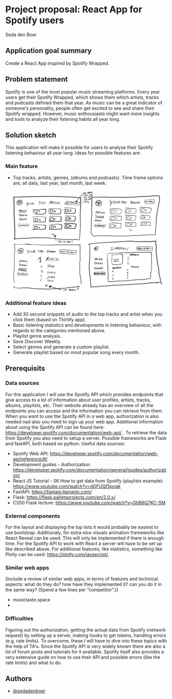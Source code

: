 

# Project proposal: React App for Spotify users
Seda den Boer

## Application goal summary
Create a React App inspired by Spotify Wrapped.

## Problem statement
Spotify is one of the most popular music streaming platforms. Every year users get their Spotify Wrapped, which shows them which artists, tracks and podcasts defined them that year. As music can be a great indicator of someone's personality, people often get excited to see and share their Spotify wrapped. However, music enthousiasts might want more insights and tools to analyze their listening habits all year long. 

## Solution sketch
This application will make it possible for users to analyze their Spotify listening behaviour all year long. Ideas for possible features are:

### Main feature
* Top tracks, artists, genres, (albums and podcasts). Time frame options are; all data, last year, last month, last week.

![App Screenshot](doc/base_sketch.jpg)


### Additional feature ideas
* Add 30 second snippets of audio to the top tracks and artist when you click them (based on Thirtify app).
* Basic listening statistics and developments in listening behaviour, with regards to the categories mentioned above.
* Playlist genre analysis.
* Save Discover Weekly.
* Select genres and generate a custom playlist.
* Generate playlist based on most popular song every month.

## Prerequisits
### Data sources
For this application I will use the Spotify API which provides endpoints that give access to a lot of information about user profiles, artists, tracks, albums, playlists, etc. Their website already has an overview of all the endpoints you can access and the information you can retrieve from them. When you want to use the Spotify API in a web app, authorization is also needed nad also you need to sign up your web app. Additional information about using the Spotify API can be found here: https://developer.spotify.com/documentation/web-api/ . To retrieve the data from Spotify you also need to setup a server. Possible frameworks are Flask and fastAPI, both based on python.
Useful data sources:
* Spotify Web API: https://developer.spotify.com/documentation/web-api/reference/#/
* Development guides - Authorization: https://developer.spotify.com/documentation/general/guides/authorization/
* React JS Tutorial - 06 How to get data from Spotify (playlists example): https://www.youtube.com/watch?v=dGFUQf5pcpk
* FastAPI: https://fastapi.tiangolo.com/
* Flask: https://flask.palletsprojects.com/en/2.0.x/
* CS50 Flask lecture: https://www.youtube.com/watch?v=GhB6Q7KC-SM

### External components
For the layout and displaying the top lists it would probably be easiest to use bootstrap. Additionaly, for extra nice visuals animation frameworks like React Reveal can be used. This will only be implemented if there is enough time. For the Spotify API to work with React a server will have to be set up like described above. For additional features, like statistics, something like Plotly can be used: https://plotly.com/javascript/.


### Similar web apps
[Include a review of similar web apps, in terms of features and technical aspects: what do they do? how have they implemented it? can you do it in the same way? (Spend a few lines per “competitor”.)]

* musictaste.space
* 

### Difficulties
Figuring out the authorization, getting the actual data from Spotify (network request) by setting up a server, making hooks to get tokens, handling errors (e.g. rate limits). To overcome, these I will have to dive into these topics with the help of TA's. Since the Spotify API is very widely known there are also a lot of forum posts and tutorials for it available. Spotify itself also provides a very extensive guide on how to use their API and possible errors (like the rate limits) and what to do.

## Authors

- [@sedadenboer](https://www.github.com/sedadenboer)